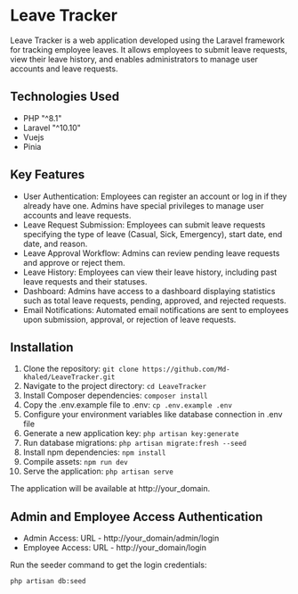 # Leave Tracker

Leave Tracker is a web application developed using the Laravel framework for tracking employee leaves. It allows employees to submit leave requests, view their leave history, and enables administrators to manage user accounts and leave requests.

## Technologies Used
- PHP "^8.1"
- Laravel "^10.10"
- Vuejs
- Pinia

## Key Features
- User Authentication: Employees can register an account or log in if they already have one. Admins have special privileges to manage user accounts and leave requests.
- Leave Request Submission: Employees can submit leave requests specifying the type of leave (Casual, Sick, Emergency), start date, end date, and reason.
- Leave Approval Workflow: Admins can review pending leave requests and approve or reject them.
- Leave History: Employees can view their leave history, including past leave requests and their statuses.
- Dashboard: Admins have access to a dashboard displaying statistics such as total leave requests, pending, approved, and rejected requests.
- Email Notifications: Automated email notifications are sent to employees upon submission, approval, or rejection of leave requests.

## Installation
1. Clone the repository: `git clone https://github.com/Md-khaled/LeaveTracker.git`
2. Navigate to the project directory: `cd LeaveTracker`
3. Install Composer dependencies: `composer install`
4. Copy the .env.example file to .env: `cp .env.example .env`
5. Configure your environment variables like database connection in .env file
6. Generate a new application key: `php artisan key:generate`
7. Run database migrations: `php artisan migrate:fresh --seed`
8. Install npm dependencies: `npm install`
9. Compile assets: `npm run dev`
10. Serve the application: `php artisan serve`

The application will be available at http://your_domain.

## Admin and Employee Access Authentication
- Admin Access: URL - http://your_domain/admin/login
- Employee Access: URL - http://your_domain/login

Run the seeder command to get the login credentials:

```bash
php artisan db:seed
